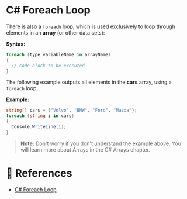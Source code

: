 # C# Foreach Loop

There is also a `foreach` loop, which is used exclusively to loop through elements in an **array** (or other data sets):

**Syntax:**

```cs
foreach (type variableName in arrayName)
{
  // code block to be executed
}
```

The following example outputs all elements in the **cars** array, using a `foreach` loop:

**Example:**

```cs
string[] cars = {"Volvo", "BMW", "Ford", "Mazda"};
foreach (string i in cars)
{
  Console.WriteLine(i);
}
```

> **Note:** Don't worry if you don't understand the example above. You will learn more about Arrays in the C# Arrays chapter.

# 📜 References

- [C# Foreach Loop](https://www.w3schools.com/cs/cs_foreach_loop.php)
